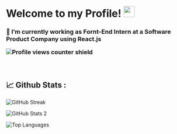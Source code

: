 
<!--
**AniqAqil** is a ✨ _special_ ✨ repository because its `README.md` (this file) appears on your GitHub profile.

- 🔭 I’m currently working as Fornt-End Intern at a Software Product Company using React.js 
-->

<h1><b>Welcome to my Profile! <img src="https://media.giphy.com/media/hvRJCLFzcasrR4ia7z/giphy.gif" width="30px"/> </b></h1>
<h3>🔭 I’m currently working as Fornt-End Intern at a Software Product Company using React.js </>


![Profile views counter shield](https://komarev.com/ghpvc/?username=aniqaqill&style=plastic&color=brightgreen&label=Profile+Viewed:)

<br>

## 📈 __Github Stats :__

![GitHub Streak](http://github-readme-streak-stats.herokuapp.com?user=aniqaqill&theme=github-dark)

![GitHub Stats 2](https://github-readme-stats.vercel.app/api?username=aniqaqill&show_icons=true&theme=chartreuse-dark)

![Top Languages](https://github-readme-stats.vercel.app/api/top-langs/?username=aniqaqill&langs_count=10&layout=compact&hide=jupyter%20notebook)
